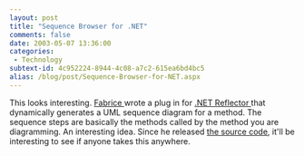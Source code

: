 ```yaml
---
layout: post
title: "Sequence Browser for .NET"
comments: false
date: 2003-05-07 13:36:00
categories:
 - Technology
subtext-id: 4c952224-8944-4c08-a7c2-615ea6bd4bc5
alias: /blog/post/Sequence-Browser-for-NET.aspx
---
```



This looks interesting. [Fabrice ](http://www.dotnetweblogs.com/fmarguerie/)wrote a plug in for [.NET Reflector ](http://www.aisto.com/Roeder/DotNet/)that dynamically generates a UML sequence diagram for a method. The sequence steps are basically the methods called by the method you are diagramming. An interesting idea. Since he released [the source code](http://madgeek.com/Samples/SequenceBrowser.030507.zip), it'll be interesting to see if anyone takes this anywhere.
